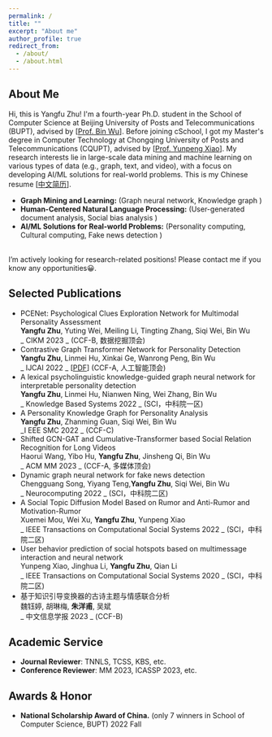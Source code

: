 ```yaml
---
permalink: /
title: ""
excerpt: "About me"
author_profile: true
redirect_from: 
  - /about/
  - /about.html
---
```


About Me
------
Hi, this is Yangfu Zhu! I'm a fourth-year Ph.D. student in the School of Computer Science at Beijing University of Posts and Telecommunications (BUPT), advised by [<a href='https://scholar.google.com/citations?hl=zh-CN&user=qCf-504AAAAJ'>Prof. Bin Wu</a>]. Before joining cSchool, I got my Master's degree in Computer Technology  at Chongqing University of Posts and Telecommunications (CQUPT), advised by [<a href='https://scholar.google.com/citations?user=zQ-C7wwAAAAJ&hl=zh-CN'>Prof. Yunpeng Xiao</a>]. My research interests lie in large-scale data mining and machine learning on various types of data (e.g., graph, text, and video), with a focus on developing AI/ML solutions for real-world problems.  This is my Chinese resume  [<a href='/files/zyf_cv.pdf' >中文简历</a>].  <br>
- **Graph Mining and Learning:** (Graph neural network, Knowledge graph )
- **Human-Centered Natural Language Processing:** (User-generated document analysis, Social bias analysis )   
- **AI/ML Solutions for Real-world Problems:** (Personality computing, Cultural computing, Fake news detection )
<br>     
I’m actively looking for research-related positions! Please contact me if you know any opportunities😀.

Selected Publications
------
- PCENet: Psychological Clues Exploration Network for Multimodal Personality Assessment<br>
**Yangfu Zhu**, Yuting Wei, Meiling Li, Tingting Zhang, Siqi Wei, Bin Wu<br>
_ CIKM 2023 _ (CCF-B, 数据挖掘顶会)<br>
- Contrastive Graph Transformer Network for Personality Detection  <br>
**Yangfu Zhu**, Linmei Hu, Xinkai Ge, Wanrong Peng, Bin Wu<br>
_ IJCAI 2022 _ [<a href='https://www.ijcai.org/proceedings/2022/0633.pdf'>PDF</a>] (CCF-A, 人工智能顶会)<br>
- A lexical psycholinguistic knowledge-guided graph neural network for interpretable personality detection<br>
**Yangfu Zhu**, Linmei Hu, Nianwen Ning, Wei Zhang, Bin Wu<br>
_ Knowledge Based Systems 2022 _  (SCI，中科院一区)<br>
- A Personality Knowledge Graph for Personality Analysis <br>
**Yangfu Zhu**, Zhanming Guan, Siqi Wei, Bin Wu<br>
_I EEE SMC 2022 _ (CCF-C) <br>
- Shifted GCN-GAT and Cumulative-Transformer based Social Relation Recognition for Long Videos<br>
Haorui Wang, Yibo Hu, **Yangfu Zhu**, Jinsheng Qi, Bin Wu<br>
_ ACM MM 2023 _ (CCF-A, 多媒体顶会) <br>
- Dynamic graph neural network for fake news detection <br>
 Chengguang Song, Yiyang Teng,**Yangfu Zhu**, Siqi Wei, Bin Wu<br>
_ Neurocomputing 2022 _ (SCI，中科院二区)<br>
- A Social Topic Diffusion Model Based on Rumor and Anti-Rumor and Motivation-Rumor<br>
 Xuemei Mou, Wei Xu, **Yangfu Zhu**, Yunpeng Xiao<br>
_ IEEE Transactions on Computational Social Systems 2022 _ (SCI，中科院二区) <br>
- User behavior prediction of social hotspots based on multimessage interaction and neural network <br>
  Yunpeng Xiao, Jinghua Li, **Yangfu Zhu**, Qian Li<br>
_ IEEE Transactions on Computational Social Systems 2020 _ (SCI，中科院二区) <br>
- 基于知识引导变换器的古诗主题与情感联合分析 <br>
  魏钰婷, 胡琳梅, **朱洋甫**, 吴斌<br>
  _ 中文信息学报 2023 _ (CCF-B) <br>



Academic Service
------
- **Journal Reviewer**: TNNLS, TCSS, KBS, etc.
- **Conference Reviewer**: MM 2023, ICASSP 2023, etc.

Awards & Honor
------
- **National Scholarship Award of China.** (only 7 winners in School of Computer Science, BUPT)            2022 Fall



